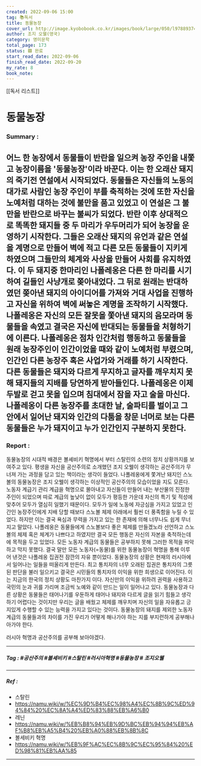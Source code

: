 ```yaml
---
created: 2022-09-06 15:00
tag: 📚독서
title: 동물농장
cover_url: http://image.kyobobook.co.kr/images/book/large/050/l9788937460050.jpg
author: 조지 오웰(영국)
category: 영미문학
total_page: 173
status: 🟩 완료
start_read_date: 2022-09-06
finish_read_date: 2022-09-20
my_rate: 8
book_note:
---
```

[[독서 리스트]]
# 동물농장

### Summary :
어느 한 농장에서 동물들이 반란을 일으켜 농장 주인을 내쫓고 농장이름을 '동물농장'이라 바꾼다. 이는 한 오래산 돼지의 죽기전 연설에서 시작되었다. 동물들은 자신들의 노동의 대가로 사람인 농장 주인이 부를 축적하는 것에 또한 자신을 노예처럼 대하는 것에 불만을 품고 있었고 이 연설은 그 불만을 반란으로 바꾸는 불씨가 되었다. 반란 이후 상대적으로 똑똑한 돼지들 중 두 마리가 우두머리가 되어 농장을 운영하기 시작한다. 그들은 오래산 돼지의 유언과 같은 연설을 계명으로 만들어 벽에 적고 다른 모든 동물들이 지키게 하였으며 그들만의 체계와 사상을 만들어 사회를 유지하였다. 이 두 돼지중 한마리인 나폴레옹은 다른 한 마리를 시기하여 길들인 사냥개로 쫒아내었다. 그 뒤로 원래는 반대하였던 쫒아낸 돼지의 아이디어를 가져와 거대 사업을 진행하고 자신을 위하여  벽에 써놓은 계명을 조작하기 시작했다. 나폴레옹은 자신의 모든 잘못을 쫓아낸 돼지의 음모라며 동물들을 속였고 결국은 자신에 반대되는 동물들을 처형하기에 이른다. 나폴레옹은 점차 인간처럼 행동하고 동물들을 원래 농장주인이 인간이었을 때와 같이 노예처럼 부렸으며, 인간인 다른 농장주 혹은 사업가와 거래를 하기 시작한다. 다른 동물들은 돼지와 다르게 무지하고 글자를 깨우치지 못해 돼지들의 지배를 당연하게 받아들인다. 나폴레옹은 이제 두발로 걷고 못을 입으며 침대에서 잠을 자고 술을 마신다. 나폴레옹이 다른 농장주를 초대한 날, 술파티를 벌이고 그안에서 일어난 돼지와 인간의 다툼을 창문 너머로 보는 다른 동물들은 누가 돼지이고 누가 인간인지 구분하지 못한다.
---
### Report :

동물농장의 시대적 배경은 볼셰비키 혁명에서 부터 스탈린의 소련의 정치 상황까지를 보여주고 있다. 평생을 자신을 공산주의로 소개했던 조지 오웰이 생각하는 공산주의가 무너져 가는 과정을 담고 있는 책이라는 생각이 들었다. 나폴레옹에게 쫓겨난 돼지인 스노볼의 동물농장은 조지 오웰이 생각하는 이상적인 공산주의의 모습이었을 지도 모른다. 노동자 계급기 관리 계급을 혁명으로 몰아내고 자신들이 만들어 내는 부산물의 진정한 주인이 되었으며 따로 계급의 높낮이 없이 모두가 평등한 가운데 자신의 특기 및 적성에 맞추어 모두가 열심히 일했기 때문이다. 모두가 일에 노동에 자긍심을 가지고 있었고 인간인 농장주인에게 지배 당할 때보다 스노볼 체제 아래에서 훨씬 더 풍족함을 누릴 수 있었다. 하지만 이는 결국 욕심과 무력을 가지고 있는 한 존재에 의해 너무나도 쉽게 무너지고 말았다. 나폴레옹은 동물들에게 스노볼보다 좋은 체제를 만들겠노라 선언하고 스노볼의 체제 혹은 체계가 나쁘다고 하였지만 결국 모든 행동은 자신의 자본을 축적하는데에 목적을 두고 있었다. 모든 노동자 계급의 동물들은 공부하지 못해 그러한 목적을 파악하고 막지 못했다. 결국 말만 모든 노동자(=동물)를 위한 동물농장이 혁명을 통해 이루어 낸것은 나폴레옹 집권전 잠깐의 자유 뿐이었다. 
동물농장의 상황은 현재의 러시아에서 일어나는 일들을 떠올리게 만든다. 최고 통치자의 너무 오래된 집권은 통치자의 그릇된 판단을 불러 일으키고 결국은 시민들의 통치자의 이익을 위한 희생으로 이어진다. 이는 지금의 한국의 정치 상황도 마찬가지 이다. 자신만의 이익을 위하려 권력을 사용하고 국민의 눈과 귀를 가리며 조금씩 노예와 같이 만드는 일이 일어나고 있다. 동물농장과 다른 상황은 동물들은 태어나기를 우둔하게 태어나 돼지와 다르게 글을 읽기 힘들고 생각하기 어렵다는 것이지만 우리는 글을 배웠고 체제를 깨우치며 자신의 일을 자유롭고 긍지있게 수행할 수 있는 능력을 가지고 있다는 것이다. 동물농장의 돼지를 제외한 노동자 계급의 동물들과의 차이를 가진 우리가 어떻게 해나가야 하는 지를 부지런하게 공부해나아가야 한다.

러시아 혁명과 공산주의를 공부해 보아야겠다.

---
##### Tag : #공산주의 #볼셰비키 #스탈린 #러시아혁명 #동물농장 # 조지오웰
---
##### Ref :

- 스탈린
- https://namu.wiki/w/%EC%9D%B4%EC%98%A4%EC%8B%9C%ED%94%84%20%EC%8A%A4%ED%83%88%EB%A6%B0
- 레닌
- https://namu.wiki/w/%EB%B8%94%EB%9D%BC%EB%94%94%EB%AF%B8%EB%A5%B4%20%EB%A0%88%EB%8B%8C
- 볼세비키 혁명
- https://namu.wiki/w/%EB%9F%AC%EC%8B%9C%EC%95%84%20%ED%98%81%EB%AA%85
---
